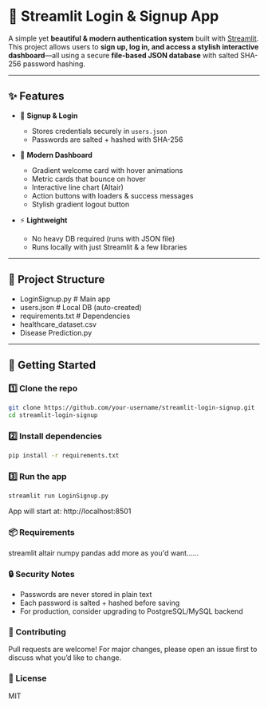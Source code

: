 # 🔐 Streamlit Login & Signup App

A simple yet **beautiful & modern authentication system** built with [Streamlit](https://streamlit.io/).  
This project allows users to **sign up, log in, and access a stylish interactive dashboard**—all using a secure **file-based JSON database** with salted SHA-256 password hashing.  

---

## ✨ Features

- 📝 **Signup & Login**
  - Stores credentials securely in `users.json`
  - Passwords are salted + hashed with SHA-256

- 🎨 **Modern Dashboard**
  - Gradient welcome card with hover animations
  - Metric cards that bounce on hover
  - Interactive line chart (Altair)
  - Action buttons with loaders & success messages
  - Stylish gradient logout button

- ⚡ **Lightweight**
  - No heavy DB required (runs with JSON file)
  - Runs locally with just Streamlit & a few libraries

---

## 📂 Project Structure
- LoginSignup.py # Main app
- users.json # Local DB (auto-created)
- requirements.txt # Dependencies
- healthcare_dataset.csv
- Disease Prediction.py

---

## 🚀 Getting Started

### 1️⃣ Clone the repo
```bash
git clone https://github.com/your-username/streamlit-login-signup.git
cd streamlit-login-signup
```
### 2️⃣ Install dependencies
```bash
pip install -r requirements.txt
```
### 3️⃣ Run the app
```bash
streamlit run LoginSignup.py
```
App will start at: http://localhost:8501

### 📦 Requirements
streamlit
altair
numpy
pandas
add more as you'd want......

### 🔒 Security Notes
- Passwords are never stored in plain text
- Each password is salted + hashed before saving
- For production, consider upgrading to PostgreSQL/MySQL backend

### 🤝 Contributing
Pull requests are welcome!
For major changes, please open an issue first to discuss what you’d like to change.

### 📜 License
MIT

